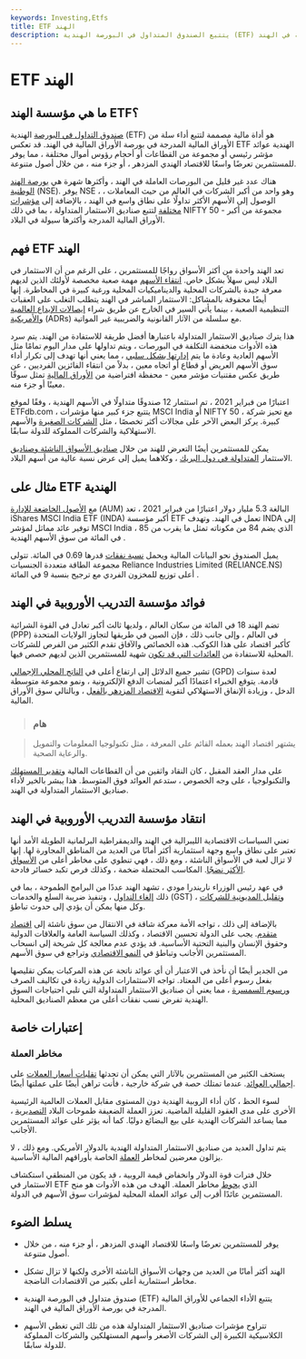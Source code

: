 ```yaml
---
keywords: Investing,Etfs
title: ETF الهند
description: يتتبع الصندوق المتداول في البورصة الهندية (ETF) الأداء الجماعي للأوراق المالية المدرجة في بورصة الأوراق المالية في الهند.
---
```


# ETF الهند
## ما هي مؤسسة الهند ETF؟

[صندوق التداول في البورصة](/etf) الهندية (ETF) هو أداة مالية مصممة لتتبع أداء سلة من الأوراق المالية المدرجة في بورصة الأوراق المالية في الهند. قد تعكس ETF الهندية عوائد مؤشر رئيسي أو مجموعة من القطاعات أو أحجام رؤوس أموال مختلفة ، مما يوفر للمستثمرين تعرضًا واسعًا للاقتصاد الهندي المزدهر ، أو جزء منه ، من خلال أصول متنوعة.

هناك عدد غير قليل من البورصات العاملة في الهند ، وأكثرها شهرة هي [بورصة الهند الوطنية](/national_stock_exchange) (NSE). يوفر NSE ، وهو واحد من أكبر الشركات في العالم من حيث المعاملات ، الوصول إلى الأسهم الأكثر تداولًا على نطاق واسع في الهند ، بالإضافة إلى [مؤشرات مختلفة](/index) لتتبع صناديق الاستثمار المتداولة ، بما في ذلك NIFTY 50 - مجموعة من أكبر الأوراق المالية المدرجة وأكثرها سيولة في البلاد.

## فهم ETF الهند

تعد الهند واحدة من أكثر الأسواق رواجًا للمستثمرين ، على الرغم من أن الاستثمار في البلاد ليس سهلاً بشكل خاص. [انتقاء الأسهم](/stockpick) مهمة صعبة مخصصة لأولئك الذين لديهم معرفة جيدة بالشركات المحلية والديناميكيات المحلية ورغبة كبيرة في المخاطرة. إنها أيضًا محفوفة بالمشاكل: الاستثمار المباشر في الهند يتطلب التغلب على العقبات التنظيمية الصعبة ، بينما يأتي السير في الخارج عن طريق شراء [إيصالات الإيداع العالمية والأمريكية](/adr) (ADRs) مع سلسلة من الآثار القانونية والضريبية غير المواتية.

هذا يترك صناديق الاستثمار المتداولة باعتبارها أفضل طريقة للاستفادة من الهند. يتم سرد هذه الأدوات منخفضة التكلفة في البورصات ، ويتم تداولها على مدار اليوم تمامًا مثل الأسهم العادية وعادة ما يتم [إدارتها بشكل سلبي](/passivemanagement) ، مما يعني أنها تهدف إلى تكرار أداء سوق الأسهم العريض أو قطاع أو اتجاه معين ، بدلاً من انتقاء الفائزين الفرديين ، عن طريق عكس مقتنيات مؤشر معين - محفظة افتراضية من [الأوراق المالية](/security) تمثل سوقًا معينًا أو جزء منه.

اعتبارًا من فبراير 2021 ، تم استثمار 12 صندوقًا متداولًا في الأسهم الهندية ، وفقًا لموقع ETFdb.com ، يتتبع جزء كبير منها مؤشرات MSCI India أو NIFTY 50 ، مع تحيز شركة كبيرة. يركز البعض الآخر على مجالات أكثر تخصصًا ، مثل [الشركات الصغيرة](/small-cap) والأسهم الاستهلاكية والشركات المملوكة للدولة سابقًا.

يمكن للمستثمرين أيضًا التعرض للهند من خلال [صناديق الأسواق الناشئة وصناديق](/emergingmarketfund) الاستثمار [المتداولة في دول البريك](/bric-etf) ، وكلاهما يميل إلى عرض نسبة عالية من أسهم البلاد.

## مثال على ETF الهندية

مع [الأصول الخاضعة للإدارة](/aum) (AUM) البالغة 5.3 مليار دولار اعتبارًا من فبراير 2021 ، تعد iShares MSCI India ETF (INDA) أكبر مؤسسة ETF تعمل في الهند. وتهدف INDA إلى توفير عائد مماثل لمؤشر MSCI India ، الذي يضم 84 من مكوناته تمثل ما يقرب من 85 في المائة من سوق الأسهم الهندية .

يميل الصندوق نحو البيانات المالية ويحمل [نسبة نفقات](/expenseratio) قدرها 0.69 في المائة. تتولى مجموعة الطاقة متعددة الجنسيات Reliance Industries Limited (RELIANCE.NS) أعلى توزيع للمخزون الفردي مع ترجيح بنسبة 9 في المائة .

## فوائد مؤسسة التدريب الأوروبية في الهند

تضم الهند 18 في المائة من سكان العالم ، ولديها ثالث أكبر تعادل في القوة الشرائية (PPP) في العالم ، وإلى جانب ذلك ، فإن الصين في طريقها لتجاوز الولايات المتحدة كأكبر اقتصاد على هذا الكوكب. هذه الخصائص والآفاق تقدم الكثير من الفرص للشركات المحلية للاستفادة من [العائدات التي قد تكون](/return) شهية للمستثمرين الذين لديهم حصص فيها.

تشير جميع الدلائل إلى ارتفاع أعلى في [الناتج المحلي الإجمالي](/gdp) (GPD) لعدة سنوات قادمة. يتوقع الخبراء اعتمادًا أكبر لمنصات الدفع الإلكترونية ، ونمو مجموعة متوسطة الدخل ، وزيادة الإنفاق الاستهلاكي لتقوية [الاقتصاد المزدهر بالفعل](/economy) ، وبالتالي سوق الأوراق المالية.

> ### هام

> يشتهر اقتصاد الهند بعمله القائم على المعرفة ، مثل تكنولوجيا المعلومات والتمويل والرعاية الصحية.

>

على مدار العقد المقبل ، كان النقاد واثقين من أن القطاعات المالية [وتقدير المستهلك](/consumer-discretionary) والتكنولوجيا ، على وجه الخصوص ، ستدعم العوائد فوق المتوسط. هذا يبشر بالخير لأداء صناديق الاستثمار المتداولة في الهند.

## انتقاد مؤسسة التدريب الأوروبية في الهند

تعني السياسات الاقتصادية الليبرالية في الهند والديمقراطية البرلمانية الطويلة الأمد أنها تعتبر على نطاق واسع وجهة استثمارية أكثر أمانًا من العديد من المناطق المجاورة لها. إنها لا تزال لعبة في الأسواق الناشئة ، ومع ذلك ، فهي تنطوي على مخاطر أعلى من [الأسواق الأكثر نضجًا](/mature-economy). المكاسب المحتملة ضخمة ، وكذلك فرص تكبد خسائر فادحة.

في عهد رئيس الوزراء ناريندرا مودي ، تشهد الهند عددًا من البرامج الطموحة ، بما في ذلك [إلغاء التداول](/demonetization) ، وتنفيذ ضريبة السلع والخدمات (GST) [وتقليل المديونية للشركات](/deleverage) ، وكل منها يمكن أن يؤدي إلى حدوث تباطؤ.

بالإضافة إلى ذلك ، تواجه الأمة معركة شاقة في الانتقال من سوق ناشئة إلى [اقتصاد متقدم](/developed-economy). يجب على الدولة تحسين الاقتصاد ، وكذلك السياسة العامة والعلاقات الدولية وحقوق الإنسان والبنية التحتية الأساسية. قد يؤدي عدم معالجة كل شريحة إلى انسحاب المستثمرين الأجانب وتباطؤ في [النمو الاقتصادي](/economicgrowth) وتراجع في سوق الأسهم.

من الجدير أيضًا أن نأخذ في الاعتبار أن أي عوائد ناتجة عن هذه المركبات يمكن تقليصها بفعل رسوم أعلى من المعتاد. تواجه الاستثمارات الدولية زيادة في تكاليف الصرف [ورسوم السمسرة](/brokerage-fee) ، مما يعني أن صناديق الاستثمار المتداولة التي تلبي احتياجات السوق الهندية تفرض نسب نفقات أعلى من معظم الصناديق المحلية.

## إعتبارات خاصة

### مخاطر العملة

يستخف الكثير من المستثمرين بالآثار التي يمكن أن تحدثها [تقلبات أسعار العملات](/currencyrisk) على [إجمالي العوائد](/totalreturn). عندما تمتلك حصة في شركة خارجية ، فأنت تراهن أيضًا على عملتها أيضًا.

لسوء الحظ ، كان أداء الروبية الهندية دون المستوى مقابل العملات العالمية الرئيسية الأخرى على مدى العقود القليلة الماضية. تعزز العملة الضعيفة طموحات البلاد [التصديرية](/export) ، مما يساعد الشركات الهندية على بيع البضائع دوليًا. كما أنه يؤثر على عوائد المستثمرين الأجانب.

يتم تداول العديد من صناديق الاستثمار المتداولة الهندية بالدولار الأمريكي. ومع ذلك ، لا يزالون معرضين لمخاطر [العملة](/currencyrisk) الخاصة بأوراقهم المالية الأساسية.

خلال فترات قوة الدولار وانخفاض قيمة الروبية ، قد يكون من المنطقي استكشاف الاستثمار في ETF الذي [يحوط](/hedge) مخاطر العملة. الهدف من هذه الأدوات هو منح المستثمرين عائدًا أقرب إلى عوائد العملة المحلية لمؤشرات سوق الأسهم في الدولة.

## يسلط الضوء

- يوفر للمستثمرين تعرضًا واسعًا للاقتصاد الهندي المزدهر ، أو جزء منه ، من خلال أصول متنوعة.

- الهند أكثر أمانًا من العديد من وجهات الأسواق الناشئة الأخرى ولكنها لا تزال تشكل مخاطر استثمارية أعلى بكثير من الاقتصادات الناضجة.

- صندوق متداول في البورصة الهندية (ETF) يتتبع الأداء الجماعي للأوراق المالية المدرجة في بورصة الأوراق المالية في الهند.

- تتراوح مؤشرات صناديق الاستثمار المتداولة هذه من تلك التي تغطي الأسهم الكلاسيكية الكبيرة إلى الشركات الأصغر وأسهم المستهلكين والشركات المملوكة للدولة سابقًا.

